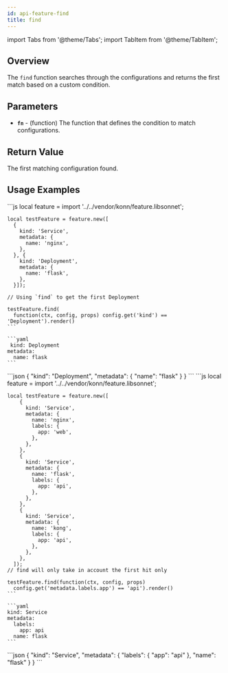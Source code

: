 ```yaml
---
id: api-feature-find
title: find
---
```


import Tabs from '@theme/Tabs';
import TabItem from '@theme/TabItem';



## Overview
The `find` function searches through the configurations and returns the first match based on a custom condition.

## Parameters
- **`fn`** - (function) The function that defines the condition to match configurations.

## Return Value
The first matching configuration found.

## Usage Examples

<Tabs>
    <TabItem value="jsonnet" label="Jsonnet" default>
    ```js
    local feature = import '../../vendor/konn/feature.libsonnet';

    local testFeature = feature.new([
      {
        kind: 'Service',
        metadata: {
          name: 'nginx',
        },
      }, {
        kind: 'Deployment',
        metadata: {
          name: 'flask',
        },
      }]);

    // Using `find` to get the first Deployment

    testFeature.find(
      function(ctx, config, props) config.get('kind') == 'Deployment').render()
    ```
  </TabItem>
  <TabItem value="yaml" label="YAML Output">

    ```yaml
     kind: Deployment
    metadata:
      name: flask
    ```
  </TabItem>
  <TabItem value="json" label="JSON Output">
    ```json
    {
       "kind": "Deployment",
       "metadata": {
          "name": "flask"
       }
    }
    ```  
    </TabItem>
</Tabs>

<Tabs>
    <TabItem value="jsonnet" label="Jsonnet" default>
    ```js
    local feature = import '../../vendor/konn/feature.libsonnet';

    local testFeature = feature.new([
        {
          kind: 'Service',
          metadata: {
            name: 'nginx',
            labels: {
              app: 'web',
            },
          },
        },
        {
          kind: 'Service',
          metadata: {
            name: 'flask',
            labels: {
              app: 'api',
            },
          },
        },
        {
          kind: 'Service',
          metadata: {
            name: 'kong',
            labels: {
              app: 'api',
            },
          },
        },
      ]);
    // find will only take in account the first hit only

    testFeature.find(function(ctx, config, props)
      config.get('metadata.labels.app') == 'api').render()
    ```
  </TabItem>
  <TabItem value="yaml" label="YAML Output">

    ```yaml
    kind: Service
    metadata:
      labels:
        app: api
      name: flask
    ```
  </TabItem>
  <TabItem value="json" label="JSON Output">
    ```json
    {
       "kind": "Service",
       "metadata": {
          "labels": {
             "app": "api"
          },
          "name": "flask"
       }
    }
    ```  
    </TabItem>
</Tabs>
